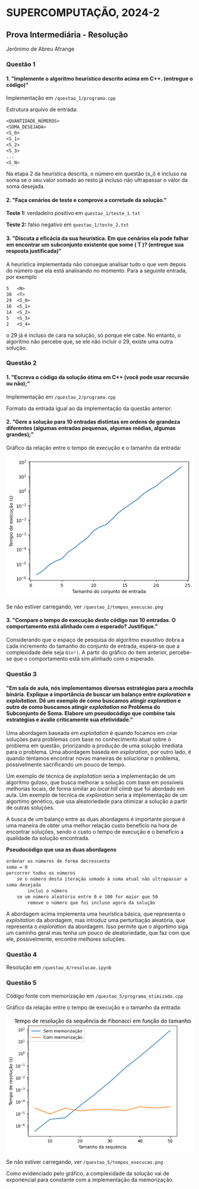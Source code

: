 # SUPERCOMPUTAÇÃO, 2024-2

## Prova Intermediária - Resolução

Jerônimo de Abreu Afrange

### Questão 1

#### 1. "Implemente o algoritmo heurístico descrito acima em C++. (entregue o código)"

Implementação em `/questao_1/programa.cpp`

Estrutura arquivo de entrada:

    <QUANTIDADE_NÚMEROS>
    <SOMA_DESEJADA>
    <S_0>
    <S_1>
    <S_2>
    <S_3>
    ...
    <S_N>

Na etapa 2 da heurística descrita, o número em questão (s_i) é incluso na soma se o seu valor somado ao resto já incluso não ultrapassar o valor da soma desejada.

#### 2. "Faça cenários de teste e comprove a corretude da solução."

**Teste 1:** verdadeiro positivo em `questao_1/teste_1.txt`

**Teste 2:** falso negativo em `questao_1/teste_2.txt`

#### 3. "Discuta a eficácia da sua heurística. Em que cenários ela pode falhar em encontrar um subconjunto existente que some \( T \)? (entregue sua resposta justificada)"

A heurística implementada não consegue analisar tudo o que vem depois do número que ela está analisando no momento. Para a seguinte entrada, por exemplo

    5   <N>
    30  <T>
    29  <S_0>
    16  <S_1>
    14  <S_2>
    5   <S_3>
    2   <S_4>

o 29 já é incluso de cara na solução, só porque ele cabe. No entanto, o algoritmo não percebe que, se ele não incluir o 29, existe uma outra solução.

### Questão 2

#### 1. "Escreva o código da solução ótima em C++ (você pode usar recursão ou não);"

Implementação em `/questao_2/programa.cpp`

Formato da entrada igual ao da implementação da questão anterior.

#### 2. "Gere a solução para 10 entradas distintas em ordens de grandeza diferentes (algumas entradas pequenas, algumas médias, algumas grandes);"

Gráfico da relação entre o tempo de execução e o tamanho da entrada:

![Tempos de execução](questao_2/tempos_execucao.png)

Se não estiver carregando, ver `/questao_2/tempos_execucao.png`

#### 3. "Compare o tempo de execução deste código nas 10 entradas. O comportamento está alinhado com o esperado? Justifique."

Considerando que o espaço de pesquisa do algoritmo exaustivo dobra a cada incremento do tamanho do conjunto de entrada, espera-se que a complexidade dele seja `O(n²)`. A partir do gráfico do item anterior, percebe-se que o comportamento está sim alinhado com o esperado.

### Questão 3

#### "Em sala de aula, nós implementamos diversas estratégias para a mochila binária. Explique a importância de buscar um balanço entre _exploration_ e _exploitation_. Dê um exemplo de como buscamos atingir _exploration_ e outro de como buscamos atingir _exploitation_ no Problema do Subconjunto de Soma. Elabore um pseudocódigo que combine tais estratégias e avalie criticamente sua efetividade."

Uma abordagem baseada em _exploitation_ é quando focamos em criar soluções para problemas com base no conhecimento atual sobre o problema em questão, priorizando a produção de uma solução imediata para o problema. Uma abordagem baseda em _exploration_, por outro lado, é quando tentamos encontrar novas maneiras de solucionar o problema, possivelmente sacrificando um pouco de tempo.

Um exemplo de técnica de _exploitation_ seria a implementação de um algoritmo guloso, que busca melhorar a solução com base em possíveis melhorias locais, de forma similar ao _local hill climb_ que foi abordado em aula. Um exemplo de técnica de _exploration_ seria a implementação de um algortimo genético, que usa aleatoriedade para otimizar a solução a partir de outras soluções.

A busca de um balanço entre as duas abordagens é importante porque é uma maneira de obter uma melhor relação custo benefício na hora de encontrar soluções, sendo o custo o tempo de execução e o benefício a qualidade da solução encontrada.

**Pseudocódigo que usa as duas abordagens**

    ordenar os números de forma decrescente
    soma = 0
    percorrer todos os números
        se o número desta iteração somado à soma atual não ultrapassar a soma desejada
            inclui o número
        se um número aleatório entre 0 e 100 for maior que 50
            remove o número que foi incluso agora da solução

A abordagem acima implementa uma heurística básica, que representa o _exploitation_ da abordagem, mas introduz uma perturbação aleatória, que representa o _exploration_ da abordagem. Isso permite que o algortimo siga um caminho geral mas tenha um pouco de aleatoriedade, que faz com que ele, possivelmente, encontre melhores soluções.

### Questão 4

Resolução em `/questao_4/resolucao.ipynb`

### Questão 5

Código fonte com memorização em `/questao_5/programa_otimizado.cpp`

Gráfico da relação entre o tempo de execução e o tamanho da entrada:

![Tempos de execução](questao_5/tempos_execucao.png)

Se não estiver carregando, ver `/questao_5/tempos_execucao.png`

Como evidenciado pelo gráfico, a complexidade da solução vai de exponencial para constante com a implementação da memorização.


